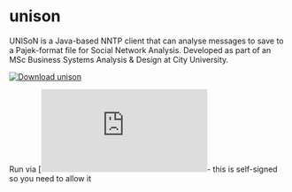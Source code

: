 # unison
UNISoN is a Java-based NNTP client that can analyse messages to save to a Pajek-format file for Social Network Analysis. Developed as part of an MSc Business Systems Analysis &amp; Design at City University. 


[![Download unison](https://a.fsdn.com/con/app/sf-download-button)](https://sourceforge.net/projects/unison-sna/files/latest/download)


Run via [![Java web start](http://unison.sleonard.co.uk/downloads/jnlp/launch.jnlp)- this is self-signed so you need to allow it

